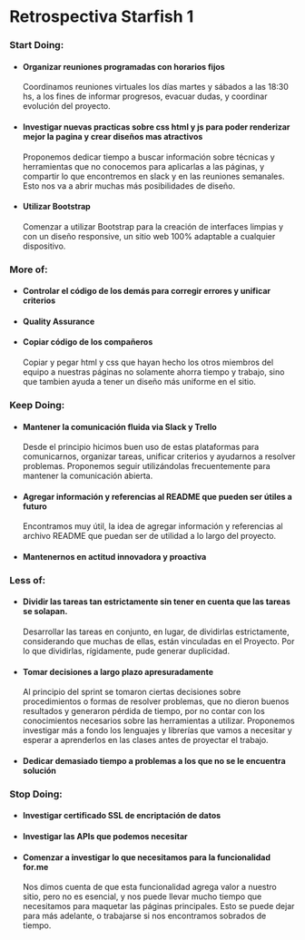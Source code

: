 # Retrospectiva Starfish 1

### Start Doing:
- #### Organizar reuniones programadas con horarios fijos
    Coordinamos reuniones virtuales los días martes y sábados a las 18:30 hs, a los fines de informar progresos, evacuar dudas, y coordinar evolución del proyecto.
- #### Investigar nuevas practicas sobre css html y js para poder renderizar mejor la pagina y crear diseños mas atractivos
    Proponemos dedicar tiempo a buscar información sobre técnicas y herramientas que no conocemos para aplicarlas a las páginas, y compartir lo que encontremos en slack y en las reuniones semanales. Esto nos va a abrir muchas más posibilidades de diseño.
- #### Utilizar Bootstrap
    Comenzar a utilizar Bootstrap para la creación de interfaces limpias y con un diseño responsive, un sitio web 100% adaptable a cualquier dispositivo.

### More of: 
- #### Controlar el código de los demás para corregir errores y unificar criterios

- #### Quality Assurance

- #### Copiar código de los compañeros
    Copiar y pegar html y css que hayan hecho los otros miembros del equipo a nuestras páginas no solamente ahorra tiempo y trabajo, sino que tambien ayuda a tener un diseño más uniforme en el sitio.

### Keep Doing:
- #### Mantener la comunicación fluida via Slack y Trello
    Desde el principio hicimos buen uso de estas plataformas para comunicarnos, organizar tareas, unificar criterios y ayudarnos a resolver problemas. Proponemos seguir utilizándolas frecuentemente para mantener la comunicación abierta.

- #### Agregar información y referencias al README que pueden ser útiles a futuro
    Encontramos muy útil, la idea de agregar información y referencias al archivo README que puedan ser de utilidad a lo largo del proyecto.

- #### Mantenernos en actitud innovadora y proactiva
    

### Less of:

- #### Dividir las tareas tan estrictamente sin tener en cuenta que las tareas se solapan.
    Desarrollar las tareas en conjunto, en lugar, de dividirlas estrictamente, considerando que muchas de ellas, están vinculadas en el Proyecto. Por lo que dividirlas, rígidamente, pude generar duplicidad.

- #### Tomar decisiones a largo plazo apresuradamente
    Al principio del sprint se tomaron ciertas decisiones sobre procedimientos o formas de resolver problemas, que no dieron buenos resultados y generaron pérdida de tiempo, por no contar con los conocimientos necesarios sobre las herramientas a utilizar. Proponemos investigar más a fondo los lenguajes y librerías que vamos a necesitar y esperar a aprenderlos en las clases antes de proyectar el trabajo.

- #### Dedicar demasiado tiempo a problemas a los que no se le encuentra solución


### Stop Doing:

- #### Investigar certificado SSL de encriptación de datos

- #### Investigar las APIs que podemos necesitar

- #### Comenzar a investigar lo que necesitamos para la funcionalidad for.me
    Nos dimos cuenta de que esta funcionalidad agrega valor a nuestro sitio, pero no es esencial, y nos puede llevar mucho tiempo que necesitamos para maquetar las páginas principales. Esto se puede dejar para más adelante, o trabajarse si nos encontramos sobrados de tiempo.



